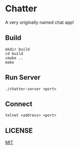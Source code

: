# Chatter

A very originally named chat app!

## Build

```
mkdir build
cd build
cmake ..
make
```

## Run Server

```
./chatter-server <port>
```

## Connect

```
telnet <address> <port>
```

## LICENSE

[MIT](LICENSE)